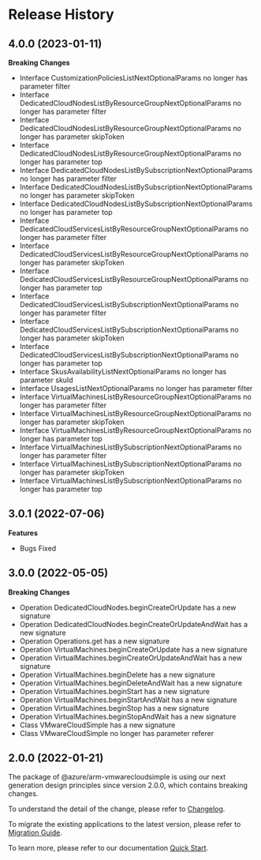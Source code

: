 # Release History
    
## 4.0.0 (2023-01-11)
    
**Breaking Changes**

  - Interface CustomizationPoliciesListNextOptionalParams no longer has parameter filter
  - Interface DedicatedCloudNodesListByResourceGroupNextOptionalParams no longer has parameter filter
  - Interface DedicatedCloudNodesListByResourceGroupNextOptionalParams no longer has parameter skipToken
  - Interface DedicatedCloudNodesListByResourceGroupNextOptionalParams no longer has parameter top
  - Interface DedicatedCloudNodesListBySubscriptionNextOptionalParams no longer has parameter filter
  - Interface DedicatedCloudNodesListBySubscriptionNextOptionalParams no longer has parameter skipToken
  - Interface DedicatedCloudNodesListBySubscriptionNextOptionalParams no longer has parameter top
  - Interface DedicatedCloudServicesListByResourceGroupNextOptionalParams no longer has parameter filter
  - Interface DedicatedCloudServicesListByResourceGroupNextOptionalParams no longer has parameter skipToken
  - Interface DedicatedCloudServicesListByResourceGroupNextOptionalParams no longer has parameter top
  - Interface DedicatedCloudServicesListBySubscriptionNextOptionalParams no longer has parameter filter
  - Interface DedicatedCloudServicesListBySubscriptionNextOptionalParams no longer has parameter skipToken
  - Interface DedicatedCloudServicesListBySubscriptionNextOptionalParams no longer has parameter top
  - Interface SkusAvailabilityListNextOptionalParams no longer has parameter skuId
  - Interface UsagesListNextOptionalParams no longer has parameter filter
  - Interface VirtualMachinesListByResourceGroupNextOptionalParams no longer has parameter filter
  - Interface VirtualMachinesListByResourceGroupNextOptionalParams no longer has parameter skipToken
  - Interface VirtualMachinesListByResourceGroupNextOptionalParams no longer has parameter top
  - Interface VirtualMachinesListBySubscriptionNextOptionalParams no longer has parameter filter
  - Interface VirtualMachinesListBySubscriptionNextOptionalParams no longer has parameter skipToken
  - Interface VirtualMachinesListBySubscriptionNextOptionalParams no longer has parameter top
    
    
## 3.0.1 (2022-07-06)
    
**Features**

  - Bugs Fixed

    
    
## 3.0.0 (2022-05-05)
    
**Breaking Changes**

  - Operation DedicatedCloudNodes.beginCreateOrUpdate has a new signature
  - Operation DedicatedCloudNodes.beginCreateOrUpdateAndWait has a new signature
  - Operation Operations.get has a new signature
  - Operation VirtualMachines.beginCreateOrUpdate has a new signature
  - Operation VirtualMachines.beginCreateOrUpdateAndWait has a new signature
  - Operation VirtualMachines.beginDelete has a new signature
  - Operation VirtualMachines.beginDeleteAndWait has a new signature
  - Operation VirtualMachines.beginStart has a new signature
  - Operation VirtualMachines.beginStartAndWait has a new signature
  - Operation VirtualMachines.beginStop has a new signature
  - Operation VirtualMachines.beginStopAndWait has a new signature
  - Class VMwareCloudSimple has a new signature
  - Class VMwareCloudSimple no longer has parameter referer
    
    
## 2.0.0 (2022-01-21)

The package of @azure/arm-vmwarecloudsimple is using our next generation design principles since version 2.0.0, which contains breaking changes.

To understand the detail of the change, please refer to [Changelog](https://aka.ms/js-track2-changelog).

To migrate the existing applications to the latest version, please refer to [Migration Guide](https://aka.ms/js-track2-migration-guide).

To learn more, please refer to our documentation [Quick Start](https://aka.ms/js-track2-quickstart).
